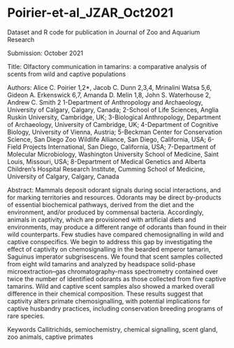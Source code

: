 # Poirier-et-al_JZAR_Oct2021
Dataset and R code for publication in Journal of Zoo and Aquarium Research

Submission: October 2021

Title: 
Olfactory communication in tamarins: a comparative analysis of scents from wild and captive populations

Authors: 
Alice C. Poirier 1,2*, Jacob C. Dunn 2,3,4, Mrinalini Watsa 5,6, Gideon A. Erkenswick 6,7, Amanda D. Melin 1,8, John S. Waterhouse 2, Andrew C. Smith 2
1-Department of Anthropology and Archaeology, University of Calgary, Calgary, Canada; 2-School of Life Sciences, Anglia Ruskin University, Cambridge, UK; 3-Biological Anthropology, Department of Archaeology, University of Cambridge, UK; 4-Department of Cognitive Biology, University of Vienna, Austria; 5-Beckman Center for Conservation Science, San Diego Zoo Wildlife Alliance, San Diego, California, USA; 6-Field Projects International, San Diego, California, USA; 7-Department of Molecular Microbiology, Washington University School of Medicine, Saint Louis, Missouri, USA; 8-Department of Medical Genetics and Alberta Children’s Hospital Research Institute, Cumming School of Medicine, University of Calgary, Calgary, Canada

Abstract:
Mammals deposit odorant signals during social interactions, and for marking territories and resources. Odorants may be direct by-products of essential biochemical pathways, derived from the diet and the environment, and/or produced by commensal bacteria. Accordingly, animals in captivity, which are provisioned with artificial diets and environments, may produce a different range of odorants than found in their wild counterparts. Few studies have compared chemosignalling in wild and captive conspecifics. We begin to address this gap by investigating the effect of captivity on chemosignalling in the bearded emperor tamarin, Saguinus imperator subgrisescens. We found that scent samples collected from eight wild tamarins and analyzed by headspace solid-phase microextraction–gas chromatography-mass spectrometry contained over twice the number of identified odorants as those collected from five captive tamarins. Wild and captive scent samples also showed a marked overall difference in their chemical composition. These results suggest that captivity alters primate chemosignalling, with potential implications for captive husbandry practices, including conservation breeding programs of rare species.

Keywords
Callitrichids, semiochemistry, chemical signalling, scent gland, zoo animals, captive primates
